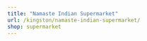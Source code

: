 ```yaml
---
title: "Namaste Indian Supermarket"
url: /kingston/namaste-indian-supermarket/
shop: supermarket
---
```

